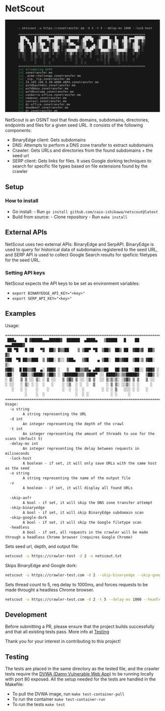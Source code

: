 # NetScout
<img src="screenshot.png">

NetScout is an OSINT tool that finds domains, subdomains, directories, endpoints and files for a given seed URL.
It consists of the following components:
- BinaryEdge client: Gets subdomains
- DNS: Attempts to perform a DNS zone transfer to extract subdomains
- Crawler: Gets URLs and directories from the found subdomains + the seed url
- SERP client: Gets links for files. It uses Google dorking techniques to search for specific file types based on file extensions found by the crawler

## Setup
### How to install
- Go install:
      - Run ```go install github.com/caio-ishikawa/netscout@latest```
- Build from source:
      - Clone repository
      - Run ```make install```

## External APIs
NetScout uses two external APIs: BinaryEdge and SerpAPI.
BinaryEdge is used to query for historical data of subdomains registered to the seed URL, and SERP API is used to collect Google Search results for speficic filetypes for the seed URL.

### Setting API keys
NetScout expects the API keys to be set as environment variables:
- ```export BINARYEDGE_API_KEY="<key>"```
- ```export SERP_API_KEY="<key>"```

## Examples 
Usage:
```
=======================================================================
 ███▄    █ ▓█████▄▄▄█████▓  ██████  ▄████▄   ▒█████   █    ██ ▄▄▄█████▓
 ██ ▀█   █ ▓█   ▀▓  ██▒ ▓▒▒██    ▒ ▒██▀ ▀█  ▒██▒  ██▒ ██  ▓██▒▓  ██▒ ▓▒
▓██  ▀█ ██▒▒███  ▒ ▓██░ ▒░░ ▓██▄   ▒▓█    ▄ ▒██░  ██▒▓██  ▒██░▒ ▓██░ ▒░
▓██▒  ▐▌██▒▒▓█  ▄░ ▓██▓ ░   ▒   ██▒▒▓▓▄ ▄██▒▒██   ██░▓▓█  ░██░░ ▓██▓ ░ 
▒██░   ▓██░░▒████▒ ▒██▒ ░ ▒██████▒▒▒ ▓███▀ ░░ ████▓▒░▒▒█████▓   ▒██▒ ░ 
░ ▒░   ▒ ▒ ░░ ▒░ ░ ▒ ░░   ▒ ▒▓▒ ▒ ░░ ░▒ ▒  ░░ ▒░▒░▒░ ░▒▓▒ ▒ ▒   ▒ ░░   
░ ░░   ░ ▒░ ░ ░  ░   ░    ░ ░▒  ░ ░  ░  ▒     ░ ▒ ▒░ ░░▒░ ░ ░     ░    
   ░   ░ ░    ░    ░      ░  ░  ░  ░        ░ ░ ░ ▒   ░░░ ░ ░   ░      
         ░    ░  ░              ░  ░ ░          ░ ░     ░              
=======================================================================
Usage:
  -u string
        A string representing the URL
  -d int
        An integer representing the depth of the crawl
  -t int
        An integer representing the amount of threads to use for the scans (default 5)
  -delay-ms int
        An integer representing the delay between requests in miliseconds
  -lock-host
        A boolean - if set, it will only save URLs with the same host as the seed
  -o string
        A string representing the name of the output file
  -v
        A boolean - if set, it will display all found URLs

  -skip-axfr
        A bool - if set, it will skip the DNS zone transfer attempt
  -skip-binaryedge
        A bool - if set, it will skip BinaryEdge subdomain scan
  -skip-google-dork 
        A bool - if set, it will skip the Google filetype scan
  -headless
        A bool - if set, all requests in the crawler will be made through a headless Chrome browser (requires Google Chrome)
```

Sets seed url, depth, and output file:
```sh
netscout -u https://crawler-test -d 2 -o netscout.txt
```

Skips BinaryEdge and Google dork:
```sh
netscout -u https://crawler-test.com -d 2 --skip-binaryedge --skip-google-dork -o netscout.txt
```

Sets thread count to 5, req delay to 1000ms, and forces requests to be made throught a headless Chrome browser.
```sh
netscout -u https://crawler-test.com -d 2 -t 5 --delay-ms 1000 --headless -o netscout.txt
```

## Development
Before submitting a PR, please ensure that the project builds successfully and that all existing tests pass. More info at [Testing](#Testing)

Thank you for your interest in contributing to this project!

## Testing
The tests are placed in the same directory as the tested file, and the crawler tests require the [DVWA (Damn Vulnerable Web App)](https://github.com/citizen-stig/dockerdvwa/tree/master) to be running locally with port 80 exposed. 
All the setup needed for the tests are handled in the Makefile: 
- To pull the DVWA image, run ```make test-container-pull```
- To run the container ```make test-container-run```
- To run the tests ```make test```
